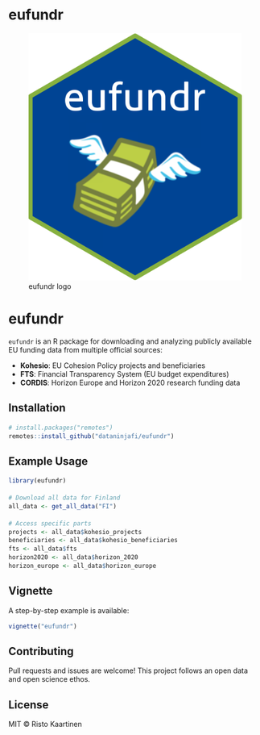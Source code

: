 eufundr
================

<figure>
<img src="man/figures/eufundr.png" alt="eufundr logo" />
<figcaption aria-hidden="true">eufundr logo</figcaption>
</figure>

# eufundr

`eufundr` is an R package for downloading and analyzing publicly
available EU funding data from multiple official sources:

- **Kohesio**: EU Cohesion Policy projects and beneficiaries
- **FTS**: Financial Transparency System (EU budget expenditures)
- **CORDIS**: Horizon Europe and Horizon 2020 research funding data

## Installation

``` r
# install.packages("remotes")
remotes::install_github("dataninjafi/eufundr")
```

## Example Usage

``` r
library(eufundr)

# Download all data for Finland
all_data <- get_all_data("FI")

# Access specific parts
projects <- all_data$kohesio_projects
beneficiaries <- all_data$kohesio_beneficiaries
fts <- all_data$fts
horizon2020 <- all_data$horizon_2020
horizon_europe <- all_data$horizon_europe
```

## Vignette

A step-by-step example is available:

``` r
vignette("eufundr")
```

## Contributing

Pull requests and issues are welcome! This project follows an open data
and open science ethos.

## License

MIT © Risto Kaartinen
